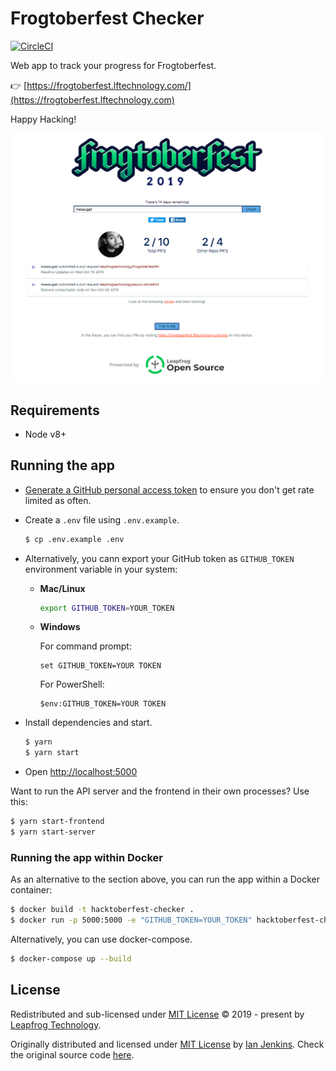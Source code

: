 # Frogtoberfest Checker

[![CircleCI](https://circleci.com/gh/leapfrogtechnology/frogtoberfest/tree/master.svg?style=svg)](https://circleci.com/gh/leapfrogtechnology/frogtoberfest/tree/master)

Web app to track your progress for Frogtoberfest.

:point_right: [https://frogtoberfest.lftechnology.com/](https://frogtoberfest.lftechnology.com)

Happy Hacking!

![Screenshot](frogtoberfest-checker.png)

## Requirements

- Node v8+

## Running the app

- [Generate a GitHub personal access token](https://github.com/settings/tokens/new?scopes=&description=Hacktoberfest%20Checker) to ensure you don't get rate limited as often.

- Create a `.env` file using `.env.example`.

  ```bash
  $ cp .env.example .env
  ```

- Alternatively, you cann export your GitHub token as `GITHUB_TOKEN` environment variable in your system:

  - **Mac/Linux**

    ```bash
    export GITHUB_TOKEN=YOUR_TOKEN
    ```

  - **Windows**

    For command prompt:

    ```
    set GITHUB_TOKEN=YOUR TOKEN
    ```

    For PowerShell:

    ```
    $env:GITHUB_TOKEN=YOUR TOKEN
    ```

- Install dependencies and start.

  ```bash
  $ yarn
  $ yarn start
  ```

- Open [http://localhost:5000](http://localhost:5000)

Want to run the API server and the frontend in their own processes? Use this:

```bash
$ yarn start-frontend
$ yarn start-server
```

### Running the app within Docker

As an alternative to the section above, you can run the app within a Docker container:

```bash
$ docker build -t hacktoberfest-checker .
$ docker run -p 5000:5000 -e "GITHUB_TOKEN=YOUR_TOKEN" hacktoberfest-checker
```

Alternatively, you can use docker-compose.

```bash
$ docker-compose up --build
```

## License

Redistributed and sub-licensed under [MIT License](LICENSE) © 2019 - present by [Leapfrog Technology](https://github.com/leapfrogtechnology).

Originally distributed and licensed under [MIT License](https://github.com/jenkoian/hacktoberfest-checker/LICENSE) by [Ian Jenkins](https://github.com/jenkoian). Check the original source code [here](https://github.com/jenkoian/hacktoberfest-checker).
